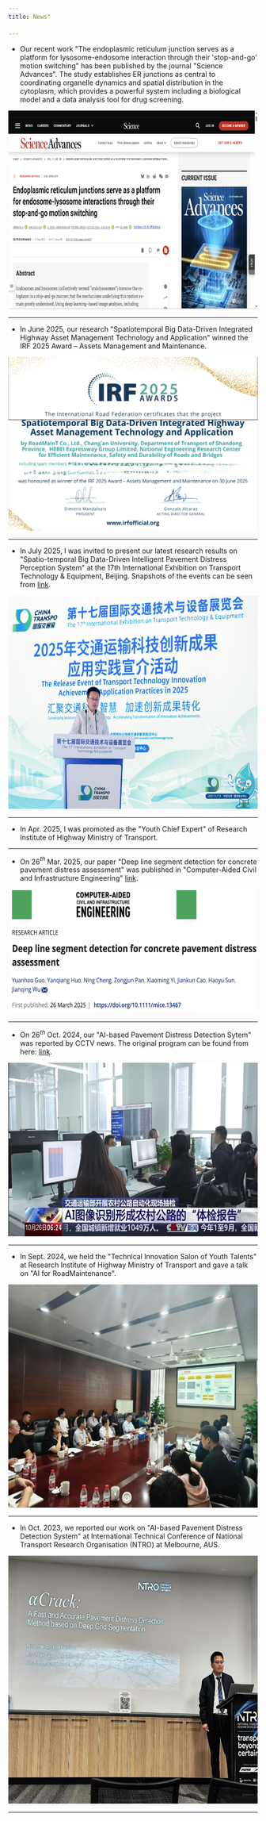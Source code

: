 ```yaml
---
title: News"

---
```

+ Our recent work "The endoplasmic reticulum junction serves as a platform for lysosome-endosome interaction through their 'stop-and-go' motion switching" has been published by the journal "Science Advances". The study establishes ER junctions as central to coordinating organelle dynamics and spatial distribution in the cytoplasm, which provides a powerful system including a biological model and a data analysis tool for drug screening.
<div align=center>
<img src="SCIENCE ADVANCES.png" alt="paper" width="640" height="400">
</div>

---
+ In June 2025, our research "Spatiotemporal Big Data-Driven Integrated Highway Asset Management Technology and Application" winned the IRF 2025 Award – Assets Management and Maintenance.

<div align=center>
<img src="IFI.png" alt="presentation" width="640" height="350">
</div>

---
+ In July 2025, I was invited to present our latest research results on "Spatio-temporal Big Data-Driven Intelligent Pavement Distress Perception System" at the 17th International Exhibition on Transport Technology & Equipment, Beijing. Snapshots of the events can be seen from [link](https://m.alltuu.com/album/2122427104/?menu=live).

<div align=center>
<img src="交通展-宣介会.jpeg" alt="presentation" width="640" height="430">
</div>

---
+ In Apr. 2025, I was promoted as the "Youth Chief Expert" of Research Institute of Highway Ministry of Transport.
  
---


+ On 26$^{th}$ Mar. 2025, our paper "Deep line segment detection for concrete pavement distress assessment" was published in "Computer-Aided Civil and Infrastructure Engineering" [link](https://onlinelibrary.wiley.com/doi/10.1111/mice.13467?af=R).
<div align=center>
<img src="cacie_paper.png" alt="3D celeral artery model" width="640" height="250">
</div>

---

+ On 26$^{th}$ Oct. 2024, our "AI-based Pavement Distress Detection Sytem" was reported by CCTV news. The original program can be found from here: [link](https://tv.cctv.com/2024/10/26/VIDE41vu2mhxEyCrLPpnxwlE241026.shtml?spm=C45404.PlcSaTuIQb0E.ENSvHePEGND5.17).

<div align=center>
<img src="cctvnews.png" alt="3D celeral artery model" width="640" height="350">
</div>

---

+ In Sept. 2024, we held the "Technical Innovation Salon of Youth Talents" at Research Institute of Highway Ministry of Transport and gave a talk on "AI for RoadMaintenance".
   
<div align=center>
<img src="seminar.jpg" alt="3D celeral artery model" width="640" height="450">
</img>
</div>

---

+ In Oct. 2023, we reported our work on "AI-based Pavement Distress Detection System" at International Technical Conference of National Transport Research Organisation (NTRO) at Melbourne, AUS.
<div align=center>
<img src="ntro.jpeg" alt="3D celeral artery model" width="640" height="500">
</img>
</div>

---